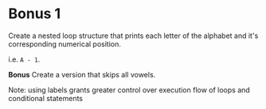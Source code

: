 # Bonus 1

Create a nested loop structure that prints each letter of the alphabet and it's corresponding numerical position.

i.e. `A - 1`.


**Bonus**
Create a version that skips all vowels.

Note:
using labels grants greater control over execution flow of loops and conditional statements
